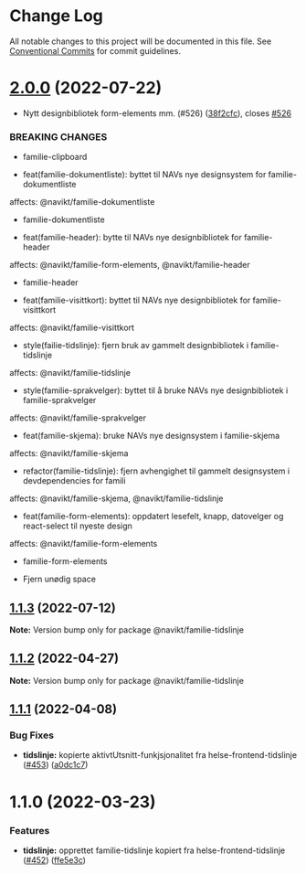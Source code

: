 # Change Log

All notable changes to this project will be documented in this file.
See [Conventional Commits](https://conventionalcommits.org) for commit guidelines.

# [2.0.0](https://github.com/navikt/familie-felles-frontend/compare/@navikt/familie-tidslinje@1.1.3...@navikt/familie-tidslinje@2.0.0) (2022-07-22)


* Nytt designbibliotek form-elements mm.  (#526) ([38f2cfc](https://github.com/navikt/familie-felles-frontend/commit/38f2cfcb05744c7fb8b509186c4b7e95dc9172e1)), closes [#526](https://github.com/navikt/familie-felles-frontend/issues/526)


### BREAKING CHANGES

* familie-clipboard

* feat(familie-dokumentliste): byttet til NAVs nye designsystem for familie-dokumentliste

affects: @navikt/familie-dokumentliste
* familie-dokumentliste

* feat(familie-header): bytte til NAVs nye designbibliotek for familie-header

affects: @navikt/familie-form-elements, @navikt/familie-header
* familie-header

* feat(familie-visittkort): byttet til NAVs nye designbibliotek for familie-visittkort

affects: @navikt/familie-visittkort

* style(failie-tidslinje): fjern bruk av gammelt designbibliotek i familie-tidslinje

affects: @navikt/familie-tidslinje

* style(familie-sprakvelger): byttet til å bruke NAVs nye designbibliotek i familie-sprakvelger

affects: @navikt/familie-sprakvelger

* feat(familie-skjema): bruke NAVs nye designsystem i familie-skjema

affects: @navikt/familie-skjema

* refactor(familie-tidslinje): fjern avhengighet til gammelt designsystem i devdependencies for famili

affects: @navikt/familie-skjema, @navikt/familie-tidslinje

* feat(familie-form-elements): oppdatert lesefelt, knapp, datovelger og react-select til nyeste design

affects: @navikt/familie-form-elements
* familie-form-elements

* Fjern unødig space





## [1.1.3](https://github.com/navikt/familie-felles-frontend/compare/@navikt/familie-tidslinje@1.1.2...@navikt/familie-tidslinje@1.1.3) (2022-07-12)

**Note:** Version bump only for package @navikt/familie-tidslinje





## [1.1.2](https://github.com/navikt/familie-felles-frontend/compare/@navikt/familie-tidslinje@1.1.1...@navikt/familie-tidslinje@1.1.2) (2022-04-27)

**Note:** Version bump only for package @navikt/familie-tidslinje





## [1.1.1](https://github.com/navikt/familie-felles-frontend/compare/@navikt/familie-tidslinje@1.1.0...@navikt/familie-tidslinje@1.1.1) (2022-04-08)


### Bug Fixes

* **tidslinje:** kopierte aktivtUtsnitt-funkjsjonalitet fra helse-frontend-tidslinje ([#453](https://github.com/navikt/familie-felles-frontend/issues/453)) ([a0dc1c7](https://github.com/navikt/familie-felles-frontend/commit/a0dc1c7f594e453aa3a62754cc828d9c49f5efe1))





# 1.1.0 (2022-03-23)


### Features

* **tidslinje:** opprettet familie-tidslinje kopiert fra helse-frontend-tidslinje ([#452](https://github.com/navikt/familie-felles-frontend/issues/452)) ([ffe5e3c](https://github.com/navikt/familie-felles-frontend/commit/ffe5e3c830d95887fe8b935f0f7ff374c6995f82))

